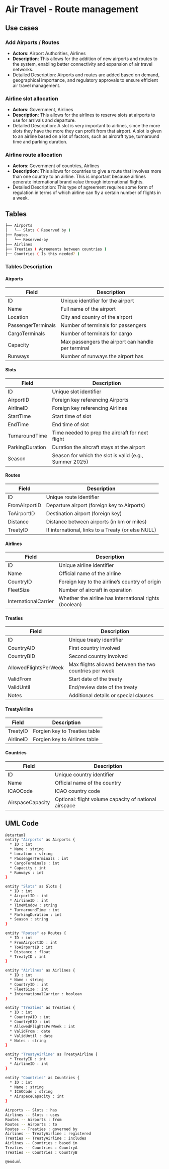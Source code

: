 # Air Travel - Route management

## Use cases

### Add Airports / Routes

- **Actors**: Airport Authorities, Airlines
- **Description**: This allows for the addition of new airports and routes to the system, enabling better connectivity and expansion of air travel networks.
- Detailed Description: Airports and routes are added based on demand, geographical importance, and regulatory approvals to ensure efficient air travel management.

### Airline slot allocation

- **Actors**: Government, Airlines
- **Description**: This allows for the airlines to reserve slots at airports to use for arrivals and departure.
- Detailed Description: A slot is very important to airlines, since the more slots they have the more they can profit from that airport. A slot is given to an airline based on a lot of factors, such as aircraft type, turnaround time and parking duration.

### Airline route allocation

- **Actors**: Government of countries, Airlines
- **Description**: This allows for countries to give a route that involves more than one country to an airline. This is important because airlines generate international brand value through international flights.
- Detailed Description: This type of agreement requires some form of regulation in terms of which airline can fly a certain number of flights in a week.

## Tables

```bash
├── Airports
│   └── Slots ( Reserved by )
├── Routes
│   └── Reserved-by
├── Airlines
├── Treaties ( Agreements between countries )
├── Countries ( Is this needed? )
```

### Tables Description

#### Airports

| Field              | Description                                        |
| ------------------ | -------------------------------------------------- |
| ID                 | Unique identifier for the airport                  |
| Name               | Full name of the airport                           |
| Location           | City and country of the airport                    |
| PassengerTerminals | Number of terminals for passengers                 |
| CargoTerminals     | Number of terminals for cargo                      |
| Capacity           | Max passengers the airport can handle per terminal |
| Runways            | Number of runways the airport has                  |

#### Slots

| Field           | Description                                            |
| --------------- | ------------------------------------------------------ |
| ID              | Unique slot identifier                                 |
| AirportID       | Foreign key referencing Airports                       |
| AirlineID       | Foreign key referencing Airlines                       |
| StartTime       | Start time of slot                                     |
| EndTime         | End time of slot                                       |
| TurnaroundTime  | Time needed to prep the aircraft for next flight       |
| ParkingDuration | Duration the aircraft stays at the airport             |
| Season          | Season for which the slot is valid (e.g., Summer 2025) |

#### Routes

| Field         | Description                                        |
| ------------- | -------------------------------------------------- |
| ID            | Unique route identifier                            |
| FromAirportID | Departure airport (foreign key to Airports)        |
| ToAirportID   | Destination airport (foreign key)                  |
| Distance      | Distance between airports (in km or miles)         |
| TreatyID      | If international, links to a Treaty (or else NULL) |

#### Airlines

| Field                | Description                                            |
| -------------------- | ------------------------------------------------------ |
| ID                   | Unique airline identifier                              |
| Name                 | Official name of the airline                           |
| CountryID            | Foreign key to the airline’s country of origin         |
| FleetSize            | Number of aircraft in operation                        |
| InternationalCarrier | Whether the airline has international rights (boolean) |

#### Treaties

| Field                 | Description                                            |
| --------------------- | ------------------------------------------------------ |
| ID                    | Unique treaty identifier                               |
| CountryAID            | First country involved                                 |
| CountryBID            | Second country involved                                |
| AllowedFlightsPerWeek | Max flights allowed between the two countries per week |
| ValidFrom             | Start date of the treaty                               |
| ValidUntil            | End/review date of the treaty                          |
| Notes                 | Additional details or special clauses                  |

#### TreatyAirline

| Field     | Description                   |
| --------- | ----------------------------- |
| TreatyID  | Forgien key to Treaties table |
| AirlineID | Forgien key to Airlines table |

#### Countries

| Field            | Description                                           |
| ---------------- | ----------------------------------------------------- |
| ID               | Unique country identifier                             |
| Name             | Official name of the country                          |
| ICAOCode         | ICAO country code                                     |
| AirspaceCapacity | Optional: flight volume capacity of national airspace |

## UML Code

```bash
@startuml
entity "Airports" as Airports {
  * ID : int
  * Name : string
  * Location : string
  * PassengerTerminals : int
  * CargoTerminals : int
  * Capacity : int
  * Runways : int
}

entity "Slots" as Slots {
  * ID : int
  * AirportID : int
  * AirlineID : int
  * TimeWindow : string
  * TurnaroundTime : int
  * ParkingDuration : int
  * Season : string
}

entity "Routes" as Routes {
  * ID : int
  * FromAirportID : int
  * ToAirportID : int
  * Distance : float
  * TreatyID : int
}

entity "Airlines" as Airlines {
  * ID : int
  * Name : string
  * CountryID : int
  * FleetSize : int
  * InternationalCarrier : boolean
}

entity "Treaties" as Treaties {
  * ID : int
  * CountryAID : int
  * CountryBID : int
  * AllowedFlightsPerWeek : int
  * ValidFrom : date
  * ValidUntil : date
  * Notes : string
}

entity "TreatyAirline" as TreatyAirline {
  * TreatyID : int
  * AirlineID : int
}

entity "Countries" as Countries {
  * ID : int
  * Name : string
  * ICAOCode : string
  * AirspaceCapacity : int
}

Airports -- Slots : has
Airlines -- Slots : uses
Routes -- Airports : from
Routes -- Airports : to
Routes -- Treaties : governed by
Airlines -- TreatyAirline : registered
Treaties -- TreatyAirline : includes
Airlines -- Countries : based in
Treaties -- Countries : CountryA
Treaties -- Countries : CountryB

@enduml
```
